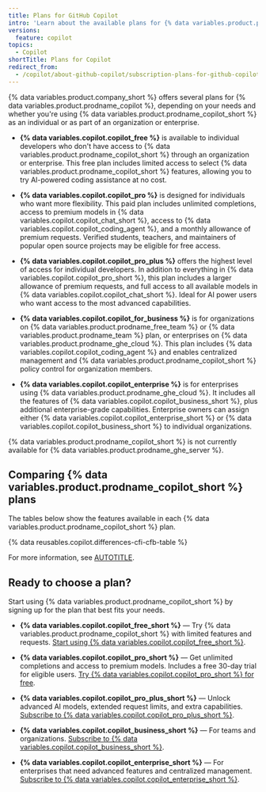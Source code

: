 ```yaml
---
title: Plans for GitHub Copilot
intro: 'Learn about the available plans for {% data variables.product.prodname_copilot_short %}.'
versions:
  feature: copilot
topics:
  - Copilot
shortTitle: Plans for Copilot
redirect_from:
  - /copilot/about-github-copilot/subscription-plans-for-github-copilot
---
```


{% data variables.product.company_short %} offers several plans for {% data variables.product.prodname_copilot %}, depending on your needs and whether you're using {% data variables.product.prodname_copilot_short %} as an individual or as part of an organization or enterprise.

* **{% data variables.copilot.copilot_free %}** is available to individual developers who don't have access to {% data variables.product.prodname_copilot_short %} through an organization or enterprise. This free plan includes limited access to select {% data variables.product.prodname_copilot_short %} features, allowing you to try AI-powered coding assistance at no cost.

* **{% data variables.copilot.copilot_pro %}** is designed for individuals who want more flexibility. This paid plan includes unlimited completions, access to premium models in {% data variables.copilot.copilot_chat_short %}, access to {% data variables.copilot.copilot_coding_agent %}, and a monthly allowance of premium requests. Verified students, teachers, and maintainers of popular open source projects may be eligible for free access.

* **{% data variables.copilot.copilot_pro_plus %}** offers the highest level of access for individual developers. In addition to everything in {% data variables.copilot.copilot_pro_short %}, this plan includes a larger allowance of premium requests, and full access to all available models in {% data variables.copilot.copilot_chat_short %}. Ideal for AI power users who want access to the most advanced capabilities.

* **{% data variables.copilot.copilot_for_business %}** is for organizations on {% data variables.product.prodname_free_team %} or {% data variables.product.prodname_team %} plan, or enterprises on {% data variables.product.prodname_ghe_cloud %}. This plan includes {% data variables.copilot.copilot_coding_agent %} and enables centralized management and {% data variables.product.prodname_copilot_short %} policy control for organization members.

* **{% data variables.copilot.copilot_enterprise %}** is for enterprises using {% data variables.product.prodname_ghe_cloud %}. It includes all the features of {% data variables.copilot.copilot_business_short %}, plus additional enterprise-grade capabilities. Enterprise owners can assign either {% data variables.copilot.copilot_enterprise_short %} or {% data variables.copilot.copilot_business_short %} to individual organizations.

{% data variables.product.prodname_copilot_short %} is not currently available for {% data variables.product.prodname_ghe_server %}.

## Comparing {% data variables.product.prodname_copilot_short %} plans

The tables below show the features available in each {% data variables.product.prodname_copilot_short %} plan.

{% data reusables.copilot.differences-cfi-cfb-table %}

For more information, see [AUTOTITLE](/copilot/about-github-copilot/github-copilot-features).

## Ready to choose a plan?

Start using {% data variables.product.prodname_copilot_short %} by signing up for the plan that best fits your needs.

* **{% data variables.copilot.copilot_free_short %}** — Try {% data variables.product.prodname_copilot_short %} with limited features and requests. [Start using {% data variables.copilot.copilot_free_short %}](https://github.com/copilot).

* **{% data variables.copilot.copilot_pro_short %}** — Get unlimited completions and access to premium models. Includes a free 30-day trial for eligible users. [Try {% data variables.copilot.copilot_pro_short %} for free](https://github.com/github-copilot/signup?ref_cta=Copilot+trial&ref_loc=about+github+copilot&ref_page=docs).

* **{% data variables.copilot.copilot_pro_plus_short %}** — Unlock advanced AI models, extended request limits, and extra capabilities. [Subscribe to {% data variables.copilot.copilot_pro_plus_short %}](https://github.com/github-copilot/signup?ref_cta=Copilot+Pro%2B&ref_loc=subscriptions+page&ref_page=docs).

* **{% data variables.copilot.copilot_business_short %}** — For teams and organizations. [Subscribe to {% data variables.copilot.copilot_business_short %}](https://github.com/github-copilot/purchase?priority=business&cft=copilot_li.copilot_plans.cfb).

* **{% data variables.copilot.copilot_enterprise_short %}** — For enterprises that need advanced features and centralized management. [Subscribe to {% data variables.copilot.copilot_enterprise_short %}](https://github.com/github-copilot/purchase?priority=enterprise&cft=copilot_li.copilot_plans.ce).
